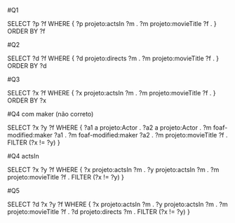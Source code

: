 #Q1

SELECT ?p ?f
WHERE {
  ?p projeto:actsIn ?m .
  ?m projeto:movieTitle ?f .
} ORDER BY ?f

#Q2

SELECT ?d ?f
WHERE {
  ?d projeto:directs ?m .
  ?m projeto:movieTitle ?f .
} ORDER BY ?d

#Q3

SELECT ?x ?f
WHERE {
  ?x projeto:actsIn ?m .
  ?m projeto:movieTitle ?f .
} ORDER BY ?x

#Q4 com maker (não correto)

SELECT ?x ?y ?f
WHERE {
  ?a1 a projeto:Actor .
  ?a2 a projeto:Actor .
  ?m foaf-modified:maker ?a1 .
  ?m foaf-modified:maker ?a2 .
  ?m projeto:movieTitle ?f .
  FILTER (?x != ?y)
}

#Q4 actsIn

SELECT ?x ?y ?f
WHERE {
  ?x projeto:actsIn ?m .
  ?y projeto:actsIn ?m .
  ?m projeto:movieTitle ?f .
  FILTER (?x != ?y)
}

#Q5

SELECT ?d ?x ?y ?f
WHERE {
  ?x projeto:actsIn ?m .
  ?y projeto:actsIn ?m .
  ?m projeto:movieTitle ?f .
  ?d projeto:directs ?m .
  FILTER (?x != ?y)
}